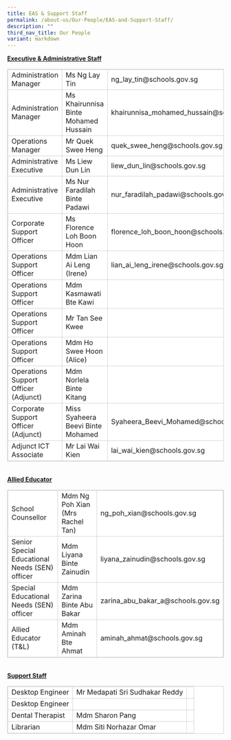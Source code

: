 ```yaml
---
title: EAS & Support Staff
permalink: /about-us/Our-People/EAS-and-Support-Staff/
description: ""
third_nav_title: Our People
variant: markdown
---
```

<style>
table, th, td {
  border:  1px solid #D3D3D3;
  border-collapse: collapse;
  background-color: white;
}

</style>
<b><u>Executive &amp; Administrative Staff</u></b>
<table style="width:100%">
  <tbody>
<tr>
	<td>Administration Manager</td>
	<td>Ms Ng Lay Tin</td>
	<td>ng_lay_tin@schools.gov.sg</td>
	</tr>
		<tr>
	<td>Administration Manager</td>
	<td>Ms Khairunnisa Binte Mohamed Hussain</td>
	<td>khairunnisa_mohamed_hussain@schools.gov.sg</td>
	</tr>
	<tr>
	<td>Operations Manager</td>
	<td>Mr Quek Swee Heng</td>
    <td>quek_swee_heng@schools.gov.sg</td>
	</tr>
<tr>
	<td>Administrative Executive</td>
	<td>Ms Liew Dun Lin</td>
	<td>liew_dun_lin@schools.gov.sg</td>
	</tr>
	<tr>
	<td>Administrative Executive</td>
	<td>Ms Nur Faradilah Binte Padawi</td>
    <td>nur_faradilah_padawi@schools.gov.sg</td>
	</tr>
	<tr>
	<td>Corporate Support Officer</td>
	<td>Ms Florence Loh Boon Hoon</td>
    <td>florence_loh_boon_hoon@schools.gov.sg</td>
	</tr>
<tr>
	<td>Operations Support Officer</td>
	<td>Mdm Lian Ai Leng (Irene)</td>
	<td>lian_ai_leng_irene@schools.gov.sg</td>
	</tr>
	<tr>
	<td>Operations Support Officer</td>
	<td>Mdm Kasmawati Bte Kawi</td>
    <td></td>
	</tr>
<tr>
	<td>Operations Support Officer</td>
	<td>Mr Tan See Kwee</td>
	<td></td>
	</tr>
	<tr>
	<td>Operations Support Officer</td>
	<td>Mdm Ho Swee Hoon (Alice)</td>
    <td></td>
	</tr>
	<tr>
	<td>Operations Support Officer (Adjunct)</td>
	<td>Mdm Norlela Binte Kitang</td>
    <td></td>
	</tr>
	<tr>
	<td>Corporate Support Officer (Adjunct)</td>
	<td>Miss Syaheera Beevi Binte Mohamed</td>
    <td>Syaheera_Beevi_Mohamed@schools.gov.sg</td>
	</tr>	<tr>
	<td>Adjunct ICT Associate</td>
	<td>Mr Lai Wai Kien</td>
    <td>lai_wai_kien@schools.gov.sg</td>
	</tr>
</tbody></table>

<br>
<b><u>Allied Educator</u></b>

<table style="width:100%">
 
<tbody><tr>
	<td>School Counsellor</td>
	<td>Mdm Ng Poh Xian (Mrs Rachel Tan)</td>
	<td>ng_poh_xian@schools.gov.sg</td>
	</tr>
<tr>
	<td>Senior Special Educational Needs (SEN) officer</td>
	<td>Mdm Liyana Binte Zainudin</td>
	<td>liyana_zainudin@schools.gov.sg</td>
	</tr>
<tr>
	<td>Special Educational Needs (SEN) officer</td>
	<td>Mdm Zarina Binte Abu Bakar</td>
	<td>zarina_abu_bakar_a@schools.gov.sg</td>
	</tr>    
<tr>
	<td>Allied Educator (T&amp;L)</td>
	<td>Mdm Aminah Bte Ahmat</td>
	<td>aminah_ahmat@schools.gov.sg</td>
	</tr>  
</tbody></table>
<br>
<b><u>Support Staff</u></b>
<table style="width:100%">
	<tbody><tr>
	<td>Desktop Engineer</td>
	<td>Mr Medapati Sri Sudhakar Reddy</td>
    <td></td>
	</tr>
<tr>
	<td>Desktop Engineer</td>
	<td></td>
    <td></td>
	</tr>
	<tr>
	<td>Dental Therapist</td>
	<td>Mdm Sharon Pang</td>
    <td></td>
	</tr>
	<tr>
	<td>Librarian</td>
	<td>Mdm Siti Norhazar Omar</td>
    <td></td>
	</tr>


</tbody></table>